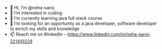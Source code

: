 - 👋 Hi, I’m @neha-saroj
- 👀 I’m interested in coding
- 🌱 I’m currently learning java full stack course
- 💞️ I’m looking for an opportunity as a java developer, software developer to enrich my skills and knowledge 
- 📫 Reach me on  #linkedIn --https://www.linkedin.com/in/neha-saroj-221410229

<!---
neha-saroj/neha-saroj is a ✨ special ✨ repository because its `README.md` (this file) appears on your GitHub profile.
You can click the Preview link to take a look at your changes.
--->
